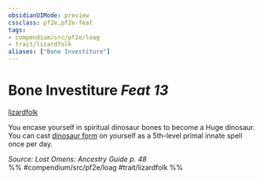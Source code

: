 ```yaml
---
obsidianUIMode: preview
cssclass: pf2e,pf2e-feat
tags:
- compendium/src/pf2e/loag
- trait/lizardfolk
aliases: ["Bone Investiture"]
---
```

# Bone Investiture  *Feat 13*  
[lizardfolk](../../rules/traits/lizardfolk-b1.md)  


You encase yourself in spiritual dinosaur bones to become a Huge dinosaur. You can cast [dinosaur form](../spells/dinosaur-form.md) on yourself as a 5th-level primal innate spell once per day.

*Source: Lost Omens: Ancestry Guide p. 48*  
%% #compendium/src/pf2e/loag #trait/lizardfolk %%